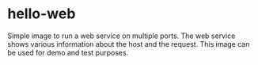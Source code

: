 # hello-web
Simple image to run a web service on multiple ports. The web service shows various information about the host and the request. This image can be used for demo and test purposes.
